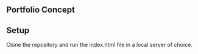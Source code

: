 ## Portfolio Concept


## Setup 

Clone the repository and run the index.html file in a local server of choice. 
